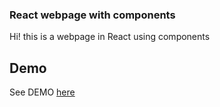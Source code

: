 ### React webpage with components
Hi! this is a webpage in React using components

## Demo

See DEMO [here](https://lauratejada.github.io/react-web-components/)
